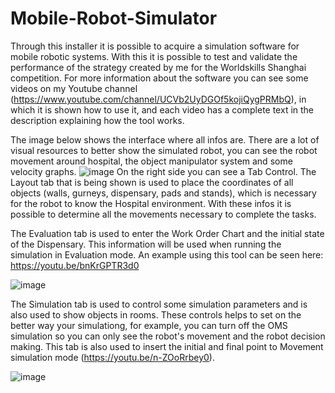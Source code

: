 # Mobile-Robot-Simulator

Through this installer it is possible to acquire a simulation software for mobile robotic systems. With this it is possible to test and validate the performance of the strategy created by me for the Worldskills Shanghai competition. 
For more information about the software you can see some videos on my Youtube channel (https://www.youtube.com/channel/UCVb2UyDGOf5kojiQygPRMbQ), in which it is shown how to use it, and each video has a complete text in the description explaining how the tool works.

The image below shows the interface where all infos are. There are a lot of visual resources to better show the simulated robot, you can see the robot movement around hospital, the object manipulator system and some velocity graphs. 
![image](https://user-images.githubusercontent.com/103584400/164027521-15b09444-1c7f-44c9-80e4-89d6cf3c83a4.png)
On the right side you can see a Tab Control. The Layout tab that is being shown is used to place the coordinates of all objects (walls, gurneys, dispensary, pads and stands), which is necessary for the robot to know the Hospital environment. With these infos it is possible to determine all the movements necessary to complete the tasks.

The Evaluation tab is used to enter the Work Order Chart and the initial state of the Dispensary. This information will be used when running the simulation in Evaluation mode. An example using this tool can be seen here: https://youtu.be/bnKrGPTR3d0

![image](https://user-images.githubusercontent.com/103584400/164044568-228fe85c-7444-4f49-acde-df7511a03e98.png)

The Simulation tab is used to control some simulation parameters and is also used to show objects in rooms. These controls helps to set on the better way your simulationg, for example, you can turn off the OMS simulation so you can only see the robot's movement and the robot decision making. This tab is also used to insert the initial and final point to Movement simulation mode (https://youtu.be/n-ZOoRrbey0).

![image](https://user-images.githubusercontent.com/103584400/164045792-463c9047-a0e4-455c-9944-290625d2d10d.png)
